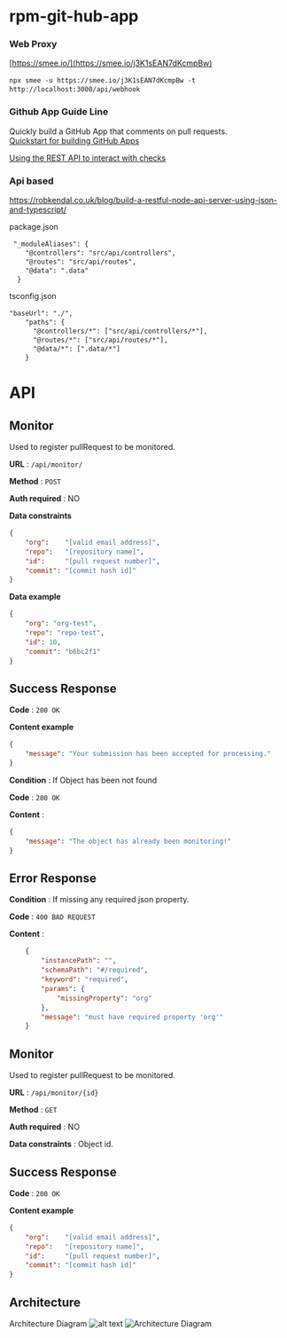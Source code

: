 # rpm-git-hub-app

### Web Proxy

[https://smee.io/](https://smee.io/j3K1sEAN7dKcmpBw)

```
npx smee -u https://smee.io/j3K1sEAN7dKcmpBw -t http://localhost:3000/api/webhook
```

### Github App Guide Line
Quickly build a GitHub App that comments on pull requests.\
[Quickstart for building GitHub Apps](https://docs.github.com/en/apps/creating-github-apps/writing-code-for-a-github-app/quickstart)

[Using the REST API to interact with checks](https://docs.github.com/en/rest/guides/using-the-rest-api-to-interact-with-checks?apiVersion=2022-11-28)


### Api based
https://robkendal.co.uk/blog/build-a-restful-node-api-server-using-json-and-typescript/


package.json
```
 "_moduleAliases": {
    "@controllers": "src/api/controllers",
    "@routes": "src/api/routes",
    "@data": ".data"
  }
```

tsconfig.json

```
"baseUrl": "./",
    "paths": {
      "@controllers/*": ["src/api/controllers/*"],
      "@routes/*": ["src/api/routes/*"],
      "@data/*": [".data/*"]
    }
```

# API

## Monitor

Used to register pullRequest to be monitored.

**URL** : `/api/monitor/`

**Method** : `POST`

**Auth required** : NO

**Data constraints**

```json
{
    "org":    "[valid email address]",
    "repo":   "[repository name]",
    "id":     "[pull request number]",
    "commit": "[commit hash id]"
}
```

**Data example**

```json
{
    "org": "org-test",
    "repo": "repo-test",
    "id": 10,
    "commit": "b6bc2f1"
}
```

## Success Response

**Code** : `200 OK`

**Content example**

```json
{
    "message": "Your submission has been accepted for processing."
}
```
**Condition** : If Object has been not found

**Code** : `200 OK`

**Content** :

```json
{
    "message": "The object has already been monitoring!"
}
```

## Error Response

**Condition** : If missing any required json property.

**Code** : `400 BAD REQUEST`

**Content** :

```json
    {
        "instancePath": "",
        "schemaPath": "#/required",
        "keyword": "required",
        "params": {
            "missingProperty": "org"
        },
        "message": "must have required property 'org'"
    }
```

## Monitor

Used to register pullRequest to be monitored.

**URL** : `/api/monitor/{id}`

**Method** : `GET`

**Auth required** : NO

**Data constraints** : Object id.

## Success Response

**Code** : `200 OK`

**Content example**

```json
{
    "org":    "[valid email address]",
    "repo":   "[repository name]",
    "id":     "[pull request number]",
    "commit": "[commit hash id]"
}
```

## Architecture

Architecture Diagram
![alt text](https://github.com/[username]/[reponame]/blob/[branch]/.data/architecture.png?raw=true)
![Architecture Diagram](\.data\architecture.png)
